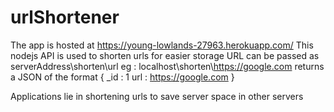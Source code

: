 ﻿# urlShortener
The app is hosted at https://young-lowlands-27963.herokuapp.com/
This nodejs API is used to shorten urls for easier storage 
URL can be passed as serverAddress\shorten\url
eg : localhost\shorten\https://google.com
returns a JSON of the format 
{
	_id : 1
	url : https://google.com
}

Applications lie in shortening urls to save server space in other servers